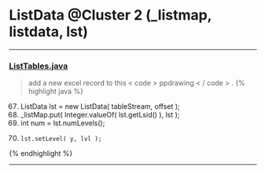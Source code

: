 # ListData @Cluster 2 (_listmap, listdata, lst)

***

### [ListTables.java](https://searchcode.com/codesearch/view/97384153/)
> add a new excel record to this < code > ppdrawing < / code > . 
{% highlight java %}
67. ListData lst = new ListData( tableStream, offset );
68. _listMap.put( Integer.valueOf( lst.getLsid() ), lst );
71. int num = lst.numLevels();
76.     lst.setLevel( y, lvl );
{% endhighlight %}

***

